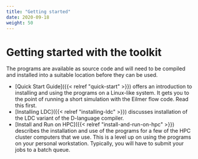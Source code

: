 ```yaml
---
title: "Getting started"
date: 2020-09-18
weight: 50
---
```


# Getting started with the toolkit

The programs are available as source code and
will need to be compiled and installed into a suitable location
before they can be used.
  + [Quick Start Guide]({{< relref "quick-start" >}}) offers an introduction to
    installing and using the programs on a Linux-like system.
    It gets you to the point of running a short simulation with the Eilmer flow code.
    Read this first.
  + [Installing LDC]({{< relref "installing-ldc" >}}) discusses installation of the
    LDC variant of the D-language compiler.
  + [Install and Run on HPC]({{< relref "install-and-run-on-hpc" >}}) describes
    the installation and use of the programs for a few of the HPC cluster computers
    that we use.
    This is a level up on using the programs on your personal workstation.
    Typically, you will have to submit your jobs to a batch queue.


